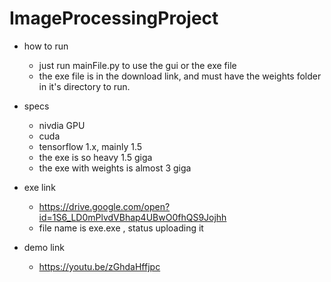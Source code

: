 # ImageProcessingProject

* how to run 
    * just run mainFile.py to use the gui or the exe file 
    * the exe file is in the download link, and must have the weights folder in it's directory to run.
* specs
    * nivdia GPU
    * cuda 
    * tensorflow 1.x, mainly 1.5
    * the exe is so heavy 1.5 giga 
    * the exe with weights is almost 3 giga 
    
* exe link
    * https://drive.google.com/open?id=1S6_LD0mPlvdVBhap4UBwO0fhQS9Jojhh
    * file name is exe.exe , status uploading it 
    
* demo link
    * https://youtu.be/zGhdaHffjpc

